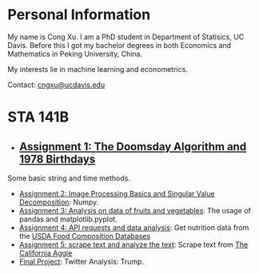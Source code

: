 # Personal Information

My name is Cong Xu. I am a PhD student in Department of Statisics, UC Davis. Before this I got my bachelor degrees in both Economics and Mathematics in Peking University, China.

My interests lie in machine learning and econometrics.

Contact: cngxu@ucdavis.edu

# STA 141B
- ## [Assignment 1: The Doomsday Algorithm and 1978 Birthdays](Assignment_1_revised.ipynb)
Some basic string and time methods.
- [Assignment 2: Image Processing Basics and Singular Value Decomposition](Assignment_2(Cong_Xu)-1.ipynb): Numpy.
- [Assignment 3: Analysis on data of fruits and vegetables](Assignment_3(Cong_Xu).ipynb): The usage of pandas and matplotlib.pyplot.
- [Assignment 4: API requests and data analysis](Assignment_4(Cong_Xu).ipynb): Get nutrition data from the [USDA Food Composition Databases](https://ndb.nal.usda.gov/ndb/search/list)
- [Assignment 5: scrape text and analyze the text](Assignment_5(Cong_Xu).ipynb): Scrape text from [The California Aggie](https://theaggie.org/)
- [Final Project](https://github.com/kevinxucong/141B): Twitter Analysis: Trump.
